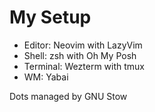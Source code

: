 # My Setup

- Editor: Neovim with LazyVim
- Shell: zsh with Oh My Posh
- Terminal: Wezterm with tmux
- WM: Yabai

Dots managed by GNU Stow
